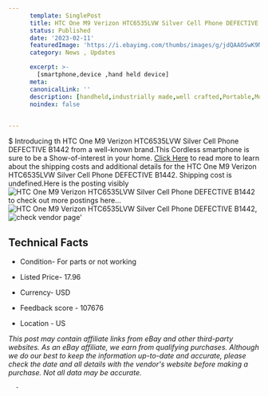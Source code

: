 ```yaml
---
      template: SinglePost
      title: HTC One M9 Verizon HTC6535LVW Silver Cell Phone DEFECTIVE B1442
      status: Published
      date: '2023-02-11'
      featuredImage: 'https://i.ebayimg.com/thumbs/images/g/jdQAAOSwK9Nj49Jr/s-l225.jpg'
      category: News , Updates

      excerpt: >-
        [smartphone,device ,hand held device]
      meta:
      canonicalLink: ''
      description: [handheld,industrially made,well crafted,Portable,Mobile,Compact,Convenient,Lightweight,Maneuverable,Man-portable,Miniature,Carriable,Hand-held,Light,Holdable,Transportable,Mobile device,Pocket-sized,On-the-go,Wireless,Cordless,Compact size,Convenient size, smartphone,device ,hand held device]
      noindex: false
      

---
```

$
      Introducing th HTC One M9 Verizon HTC6535LVW Silver Cell Phone DEFECTIVE B1442 from a well-known brand.This Cordless smartphone is sure to be a Show-of-interest in your home. [Click Here](https://www.ebay.com/itm/144936202438?hash=item21bedef0c6%3Ag%3AjdQAAOSwK9Nj49Jr&mkevt=1&mkcid=1&mkrid=711-53200-19255-0&campid=%253CePNCampaignId%253E&customid=%253CreferenceId%253E&toolid=10049) to read more to learn about the shipping costs and additional details for the HTC One M9 Verizon HTC6535LVW Silver Cell Phone DEFECTIVE B1442. Shipping cost is undefined.Here is the posting visibly ![HTC One M9 Verizon HTC6535LVW Silver Cell Phone DEFECTIVE B1442](https://i.ebayimg.com/thumbs/images/g/jdQAAOSwK9Nj49Jr/s-l225.jpg) to check out more postings here... ![HTC One M9 Verizon HTC6535LVW Silver Cell Phone DEFECTIVE B1442](https://i.ebayimg.com/images/g/jdQAAOSwK9Nj49Jr/s-l1200.jpg), ![check vendor page](https://origin-galleryplus.ebayimg.com/ws/web/144936202438_2_0_1/225x225.jpg,https://origin-galleryplus.ebayimg.com/ws/web/144936202438_3_0_1/225x225.jpg,https://origin-galleryplus.ebayimg.com/ws/web/144936202438_4_0_1/225x225.jpg)'

      

 ## Technical Facts 



     
      

 - Condition- For parts or not working 


      

 - Listed Price- 17.96 


      

 - Currency- USD 


      

 - Feedback score - 107676 


      

 - Location - US 


      
      

 *_This post may contain affiliate links from eBay and other third-party websites. As an eBay affiliate, we earn from qualifying purchases. Although we do our best to keep the information up-to-date and accurate, please check the date and all details with the vendor's website before making a purchase. Not all data may be accurate._*




      -
